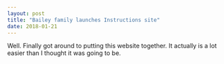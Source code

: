 ```yaml
---
layout: post
title: "Bailey family launches Instructions site"
date: 2018-01-21
---
```


Well. Finally got around to putting this website together. It actually is a lot easier than I thought it was going to be.

